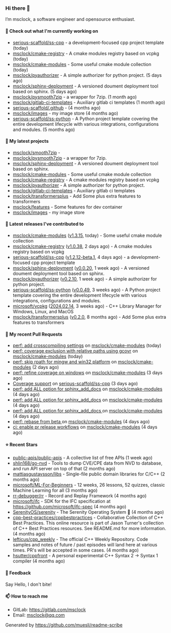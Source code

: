 ### Hi there 👋

I’m msclock, a software engineer and opensource enthusiast.

#### 👷 Check out what I'm currently working on

- [serious-scaffold/ss-cpp](https://github.com/serious-scaffold/ss-cpp) - a development-focused cpp project template (today)
- [msclock/cmake-registry](https://github.com/msclock/cmake-registry) - A cmake modules registry based on vcpkg (today)
- [msclock/cmake-modules](https://github.com/msclock/cmake-modules) - Some useful cmake module collection (today)
- [msclock/pyauthorizer](https://github.com/msclock/pyauthorizer) - A simple authorizer for python project. (5 days ago)
- [msclock/sphinx-deployment](https://github.com/msclock/sphinx-deployment) - A versioned doument deployment tool based on sphinx. (5 days ago)
- [msclock/pysmooth7zip](https://github.com/msclock/pysmooth7zip) - a wrapper for 7zip. (1 month ago)
- [msclock/gitlab-ci-templates](https://github.com/msclock/gitlab-ci-templates) - Auxiliary gitlab ci templates (1 month ago)
- [serious-scaffold/.github](https://github.com/serious-scaffold/.github) -  (4 months ago)
- [msclock/images](https://github.com/msclock/images) - my image store (4 months ago)
- [serious-scaffold/ss-python](https://github.com/serious-scaffold/ss-python) - A Python project template covering the entire development lifecycle with various integrations, configurations and modules. (5 months ago)

#### 🌱 My latest projects

- [msclock/smooth7zip](https://github.com/msclock/smooth7zip) - 
- [msclock/pysmooth7zip](https://github.com/msclock/pysmooth7zip) - a wrapper for 7zip.
- [msclock/sphinx-deployment](https://github.com/msclock/sphinx-deployment) - A versioned doument deployment tool based on sphinx.
- [msclock/cmake-modules](https://github.com/msclock/cmake-modules) - Some useful cmake module collection
- [msclock/cmake-registry](https://github.com/msclock/cmake-registry) - A cmake modules registry based on vcpkg
- [msclock/pyauthorizer](https://github.com/msclock/pyauthorizer) - A simple authorizer for python project.
- [msclock/gitlab-ci-templates](https://github.com/msclock/gitlab-ci-templates) - Auxiliary gitlab ci templates
- [msclock/transformersplus](https://github.com/msclock/transformersplus) - Add Some plus extra features to transformers
- [msclock/features](https://github.com/msclock/features) - Some features for dev container
- [msclock/images](https://github.com/msclock/images) - my image store

#### 🔭 Latest releases I've contributed to

- [msclock/cmake-modules](https://github.com/msclock/cmake-modules) ([v1.3.15](https://github.com/msclock/cmake-modules/releases/tag/v1.3.15), today) - Some useful cmake module collection
- [msclock/cmake-registry](https://github.com/msclock/cmake-registry) ([v1.0.38](https://github.com/msclock/cmake-registry/releases/tag/v1.0.38), 2 days ago) - A cmake modules registry based on vcpkg
- [serious-scaffold/ss-cpp](https://github.com/serious-scaffold/ss-cpp) ([v1.2.12-beta.1](https://github.com/serious-scaffold/ss-cpp/releases/tag/v1.2.12-beta.1), 4 days ago) - a development-focused cpp project template
- [msclock/sphinx-deployment](https://github.com/msclock/sphinx-deployment) ([v0.0.20](https://github.com/msclock/sphinx-deployment/releases/tag/v0.0.20), 1 week ago) - A versioned doument deployment tool based on sphinx.
- [msclock/pyauthorizer](https://github.com/msclock/pyauthorizer) ([v0.2.10](https://github.com/msclock/pyauthorizer/releases/tag/v0.2.10), 1 week ago) - A simple authorizer for python project.
- [serious-scaffold/ss-python](https://github.com/serious-scaffold/ss-python) ([v0.0.49](https://github.com/serious-scaffold/ss-python/releases/tag/v0.0.49), 3 weeks ago) - A Python project template covering the entire development lifecycle with various integrations, configurations and modules.
- [microsoft/vcpkg](https://github.com/microsoft/vcpkg) ([2024.02.14](https://github.com/microsoft/vcpkg/releases/tag/2024.02.14), 3 weeks ago) - C&#43;&#43; Library Manager for Windows, Linux, and MacOS
- [msclock/transformersplus](https://github.com/msclock/transformersplus) ([v0.2.0](https://github.com/msclock/transformersplus/releases/tag/v0.2.0), 8 months ago) - Add Some plus extra features to transformers

#### 🔨 My recent Pull Requests

- [perf: add crosscompiling settings](https://github.com/msclock/cmake-modules/pull/43) on [msclock/cmake-modules](https://github.com/msclock/cmake-modules) (today)
- [perf: coverage exclusion with relative paths using gcovr](https://github.com/msclock/cmake-modules/pull/42) on [msclock/cmake-modules](https://github.com/msclock/cmake-modules) (today)
- [perf: skip rpath for mingw and win32 platform](https://github.com/msclock/cmake-modules/pull/41) on [msclock/cmake-modules](https://github.com/msclock/cmake-modules) (2 days ago)
- [perf: refine coverage on windows](https://github.com/msclock/cmake-modules/pull/40) on [msclock/cmake-modules](https://github.com/msclock/cmake-modules) (3 days ago)
- [Coverage support](https://github.com/serious-scaffold/ss-cpp/pull/65) on [serious-scaffold/ss-cpp](https://github.com/serious-scaffold/ss-cpp) (3 days ago)
- [perf: add ALL option for sphinx_add_docs](https://github.com/msclock/cmake-modules/pull/39) on [msclock/cmake-modules](https://github.com/msclock/cmake-modules) (4 days ago)
- [perf: add ALL option for sphinx_add_docs](https://github.com/msclock/cmake-modules/pull/38) on [msclock/cmake-modules](https://github.com/msclock/cmake-modules) (4 days ago)
- [perf: add ALL option for sphinx_add_docs ](https://github.com/msclock/cmake-modules/pull/37) on [msclock/cmake-modules](https://github.com/msclock/cmake-modules) (4 days ago)
- [perf: rebase from beta ](https://github.com/msclock/cmake-modules/pull/36) on [msclock/cmake-modules](https://github.com/msclock/cmake-modules) (4 days ago)
- [ci: enable pr release workflows](https://github.com/msclock/cmake-modules/pull/35) on [msclock/cmake-modules](https://github.com/msclock/cmake-modules) (4 days ago)

#### ⭐ Recent Stars

- [public-apis/public-apis](https://github.com/public-apis/public-apis) - A collective list of free APIs (1 week ago)
- [shlin168/go-nvd](https://github.com/shlin168/go-nvd) - Tools to dump CVE/CPE data from NVD to database, and run API server on top of that (2 months ago)
- [mattiasgustavsson/libs](https://github.com/mattiasgustavsson/libs) - Single-file public domain libraries for C/C&#43;&#43; (2 months ago)
- [microsoft/ML-For-Beginners](https://github.com/microsoft/ML-For-Beginners) - 12 weeks, 26 lessons, 52 quizzes, classic Machine Learning for all (3 months ago)
- [rr-debugger/rr](https://github.com/rr-debugger/rr) - Record and Replay Framework (4 months ago)
- [microsoft/ifc](https://github.com/microsoft/ifc) - SDK for the IFC specification at https://github.com/microsoft/ifc-spec (4 months ago)
- [SerenityOS/serenity](https://github.com/SerenityOS/serenity) - The Serenity Operating System 🐞 (4 months ago)
- [cpp-best-practices/cppbestpractices](https://github.com/cpp-best-practices/cppbestpractices) - Collaborative Collection of C&#43;&#43; Best Practices. This online resource is part of Jason Turner&#39;s collection of C&#43;&#43; Best Practices resources. See README.md for more information. (4 months ago)
- [lefticus/cpp_weekly](https://github.com/lefticus/cpp_weekly) - The official C&#43;&#43; Weekly Repository. Code samples and notes of future / past episodes will land here at various times. PR&#39;s will be accepted in some cases. (4 months ago)
- [hsutter/cppfront](https://github.com/hsutter/cppfront) - A personal experimental C&#43;&#43; Syntax 2 -&gt; Syntax 1 compiler (4 months ago)

#### 💬 Feedback

Say Hello, I don't bite!

#### 📫 How to reach me

- GitLab: https://gitlab.com/msclock
- Email: msclock@qq.com

Generated by https://github.com/muesli/readme-scribe
